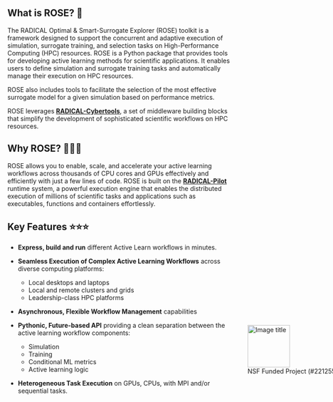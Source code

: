 ## What is ROSE? 🌹

The RADICAL Optimal & Smart-Surrogate Explorer (ROSE) toolkit is a framework designed to support the concurrent and adaptive execution of simulation, surrogate training, and selection tasks on High-Performance Computing (HPC) resources. ROSE is a Python package that provides tools for developing active learning methods for scientific applications. It enables users to define simulation and surrogate training tasks and automatically manage their execution on HPC resources.

ROSE also includes tools to facilitate the selection of the most effective surrogate model for a given simulation based on performance metrics.

ROSE leverages [**RADICAL-Cybertools**](https://radical-cybertools.github.io), a set of middleware building blocks that simplify the development of sophisticated scientific workflows on HPC resources.


## Why ROSE? 🚀🚀🚀
ROSE allows you to enable, scale, and accelerate your active learning workflows across thousands of CPU cores and GPUs effectively and efficiently with just a few lines of code.
ROSE is built on the [**RADICAL-Pilot**](https://github.com/radical-cybertools/radical.pilot) runtime system, a powerful execution engine that enables the distributed execution of millions of scientific tasks and applications such as executables, functions and containers effortlessly.

## Key Features ⭐⭐⭐

- **Express, build and run** different Active Learn workflows in minutes.
- **Seamless Execution of Complex Active Learning Workflows** across diverse computing platforms:
    - Local desktops and laptops
    - Local and remote clusters and grids
    - Leadership-class HPC platforms

- **Asynchronous, Flexible Workflow Management** capabilities

- **Pythonic, Future-based API** providing a clean separation between the active learning workflow components:
    - Simulation
    - Training
    - Conditional ML metrics
    - Active learning logic

- **Heterogeneous Task Execution** on GPUs, CPUs, with MPI and/or sequential tasks.


<figure markdown="span" style="position: relative; left: 500px; top: -170px">
  <img src="https://previews.us-east-1.widencdn.net/preview/39958271/assets/asset-view/d96902d1-af98-4bf5-a76e-b7af053ffde3/thumbnail/eyJ3IjoyMDQ4LCJoIjoyMDQ4LCJzY29wZSI6ImFwcCJ9?sig.ver=1&sig.keyId=us-east-1.20240821&sig.expires=1738699200&sig=dxSepylZJAYt9bTrSTCNH5dBV6Jyb2RiLrW8KdPuo2s" alt="Image title" width="95">
  <figcaption>NSF Funded Project (#2212550)</figcaption>
</figure>
